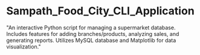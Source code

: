 # Sampath_Food_City_CLI_Application
"An interactive Python script for managing a supermarket database. Includes features for adding branches/products, analyzing sales, and generating reports. Utilizes MySQL database and Matplotlib for data visualization."
